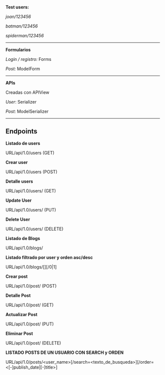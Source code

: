 **Test users:**

*joan/123456*

*batman/123456*

*spiderman/123456*

---


**Formularios**

*Login / registro:* Forms

*Post:* ModelForm


---
**APIs**

Creadas con APIView

*User*: Serializer

*Post*: ModelSerializer

---
Endpoints
--

**Listado de users**

URL/api/1.0/users (GET)

**Crear user**

URL/api/1.0/users (POST)

**Detalle users**

URL/api/1.0/users/<id user> (GET)

**Update User**

URL/api/1.0/users/<id user> (PUT)

**Delete User**

URL/api/1.0/users/<id user> (DELETE)

**Listado de Blogs**

URL/api/1.0/blogs/

**Listado filtrado por user y orden asc/desc**

URL/api/1.0/blogs/[<username>][/0|1]

**Crear post**

URL/api/1.0/post/ (POST)

**Detalle Post**

URL/api/1.0/post/<post id> (GET)

**Actualizar Post**

URL/api/1.0/post/<post id> (PUT)

**Eliminar Post**

URL/api/1.0/post/<post id> (DELETE)

**LISTADO POSTS DE UN USUARIO CON SEARCH y ORDEN**

URL/api/1.0/posts/<user_name>[/search=<texto_de_busqueda>][/order=<[-]publish_date|[-]title>]